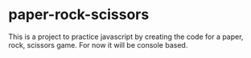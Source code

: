 # paper-rock-scissors

This is a project to practice javascript by creating the code for a paper, rock, scissors game. For now it will be console based.